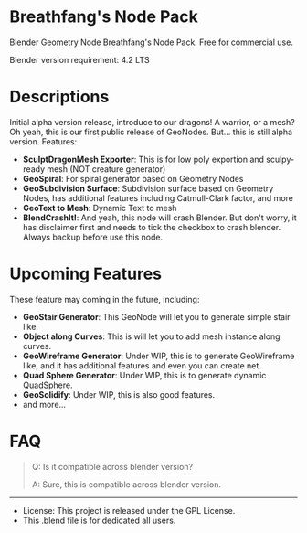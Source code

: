 # Breathfang's Node Pack
Blender Geometry Node Breathfang's Node Pack. Free for commercial use.

Blender version requirement: 4.2 LTS

# Descriptions
Initial alpha version release, introduce to our dragons! A warrior, or a mesh? Oh yeah, this is our first public release of GeoNodes. But... this is still alpha version. Features:
- **SculptDragonMesh Exporter**:
This is for low poly exportion and sculpy-ready mesh (NOT creature generator)
- **GeoSpiral**:
For spiral generator based on Geometry Nodes
- **GeoSubdivision Surface**:
Subdivision surface based on Geometry Nodes, has additional features including Catmull-Clark factor, and more
- **GeoText to Mesh**:
Dynamic Text to mesh
- **BlendCrashIt!**:
And yeah, this node will crash Blender. But don't worry, it has disclaimer first and needs to tick the checkbox to crash blender. Always backup before use this node.

# Upcoming Features
These feature may coming in the future, including:
- **GeoStair Generator**: This GeoNode will let you to generate simple stair like.
- **Object along Curves**: This is will let you to add mesh instance along curves.
- **GeoWireframe Generator**: Under WIP, this is to generate GeoWireframe like, and it has additional features and even you can create net.
- **Quad Sphere Generator**: Under WIP, this is to generate dynamic QuadSphere.
- **GeoSolidify**: Under WIP, this is also good features.
- and more...

# FAQ
> Q: Is it compatible across blender version?
> 
> A: Sure, this is compatible across blender version.

---
- License: This project is released under the GPL License.
- This .blend file is for dedicated all users.
